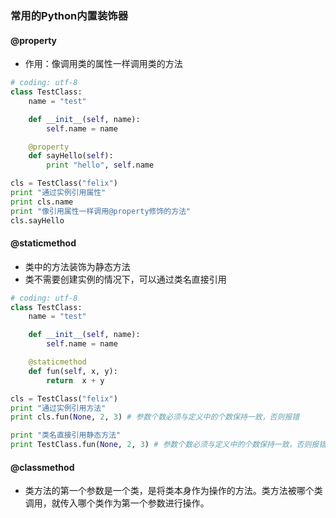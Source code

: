 ### 常用的Python内置装饰器

#### @property

* 作用：像调用类的属性一样调用类的方法

``` python 
# coding: utf-8
class TestClass:
    name = "test"

    def __init__(self, name):
        self.name = name

    @property
    def sayHello(self):
        print "hello", self.name

cls = TestClass("felix")
print "通过实例引用属性"
print cls.name
print "像引用属性一样调用@property修饰的方法"
cls.sayHello
```

#### @staticmethod

* 类中的方法装饰为静态方法
* 类不需要创建实例的情况下，可以通过类名直接引用

```python 
# coding: utf-8
class TestClass:
    name = "test"

    def __init__(self, name):
        self.name = name

    @staticmethod
    def fun(self, x, y):
        return  x + y

cls = TestClass("felix")
print "通过实例引用方法"
print cls.fun(None, 2, 3) # 参数个数必须与定义中的个数保持一致，否则报错

print "类名直接引用静态方法"
print TestClass.fun(None, 2, 3) # 参数个数必须与定义中的个数保持一致，否则报错
```

#### @classmethod

* 类方法的第一个参数是一个类，是将类本身作为操作的方法。类方法被哪个类调用，就传入哪个类作为第一个参数进行操作。

